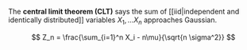 The **central limit theorem (CLT)** says the sum of [[iid|independent and identically distributed]] variables $X_1, \dots X_n$ approaches Gaussian.

$$
Z_n = \frac{\sum_{i=1}^n X_i - n\mu}{\sqrt{n \sigma^2}}
$$